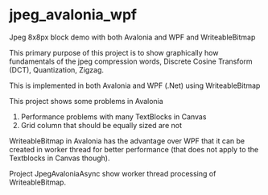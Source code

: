 # jpeg_avalonia_wpf
Jpeg 8x8px block demo with both Avalonia and WPF and WriteableBitmap

This primary purpose of this project is to show graphically how fundamentals of the jpeg compression words, Discrete Cosine Transform (DCT), Quantization, Zigzag.

This is implemented in both Avalonia and WPF (.Net) using WriteableBitmap

This project shows some problems in Avalonia

1. Performance problems with many TextBlocks in Canvas
2. Grid column that should be equally sized are not

WriteableBitmap in Avalonia has the advantage over WPF that it can be created in worker thread for better performance
(that does not apply to the Textblocks in Canvas though).

Project JpegAvaloniaAsync show worker thread processing of WriteableBitmap.
